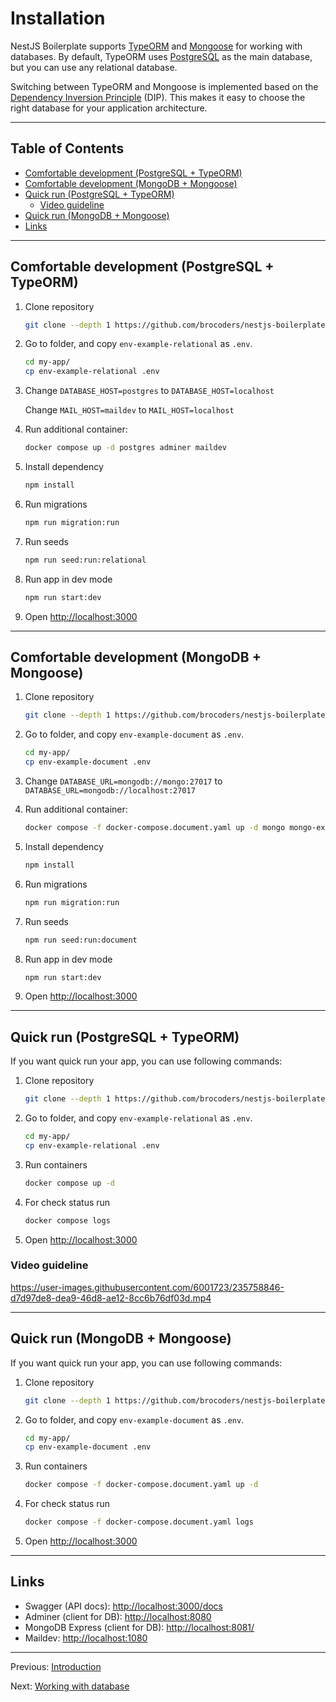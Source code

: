 # Installation

NestJS Boilerplate supports [TypeORM](https://www.npmjs.com/package/typeorm) and [Mongoose](https://www.npmjs.com/package/mongoose) for working with databases. By default, TypeORM uses [PostgreSQL](https://www.postgresql.org/) as the main database, but you can use any relational database.

Switching between TypeORM and Mongoose is implemented based on the [Dependency Inversion Principle](https://trilon.io/blog/dependency-inversion-principle) (DIP). This makes it easy to choose the right database for your application architecture.

---

## Table of Contents <!-- omit in toc -->

- [Comfortable development (PostgreSQL + TypeORM)](#comfortable-development-postgresql--typeorm)
- [Comfortable development (MongoDB + Mongoose)](#comfortable-development-mongodb--mongoose)
- [Quick run (PostgreSQL + TypeORM)](#quick-run-postgresql--typeorm)
  - [Video guideline](#video-guideline)
- [Quick run (MongoDB + Mongoose)](#quick-run-mongodb--mongoose)
- [Links](#links)

---

## Comfortable development (PostgreSQL + TypeORM)

1. Clone repository

   ```bash
   git clone --depth 1 https://github.com/brocoders/nestjs-boilerplate.git my-app
   ```

1. Go to folder, and copy `env-example-relational` as `.env`.

   ```bash
   cd my-app/
   cp env-example-relational .env
   ```

1. Change `DATABASE_HOST=postgres` to `DATABASE_HOST=localhost`

   Change `MAIL_HOST=maildev` to `MAIL_HOST=localhost`

1. Run additional container:

   ```bash
   docker compose up -d postgres adminer maildev
   ```

1. Install dependency

   ```bash
   npm install
   ```

1. Run migrations

   ```bash
   npm run migration:run
   ```

1. Run seeds

   ```bash
   npm run seed:run:relational
   ```

1. Run app in dev mode

   ```bash
   npm run start:dev
   ```

1. Open <http://localhost:3000>

---

## Comfortable development (MongoDB + Mongoose)

1. Clone repository

   ```bash
   git clone --depth 1 https://github.com/brocoders/nestjs-boilerplate.git my-app
   ```

1. Go to folder, and copy `env-example-document` as `.env`.

   ```bash
   cd my-app/
   cp env-example-document .env
   ```

1. Change `DATABASE_URL=mongodb://mongo:27017` to `DATABASE_URL=mongodb://localhost:27017`

1. Run additional container:

   ```bash
   docker compose -f docker-compose.document.yaml up -d mongo mongo-express maildev
   ```

1. Install dependency

   ```bash
   npm install
   ```

1. Run migrations

   ```bash
   npm run migration:run
   ```

1. Run seeds

   ```bash
   npm run seed:run:document
   ```

1. Run app in dev mode

   ```bash
   npm run start:dev
   ```

1. Open <http://localhost:3000>

---

## Quick run (PostgreSQL + TypeORM)

If you want quick run your app, you can use following commands:

1. Clone repository

   ```bash
   git clone --depth 1 https://github.com/brocoders/nestjs-boilerplate.git my-app
   ```

1. Go to folder, and copy `env-example-relational` as `.env`.

   ```bash
   cd my-app/
   cp env-example-relational .env
   ```

1. Run containers

   ```bash
   docker compose up -d
   ```

1. For check status run

   ```bash
   docker compose logs
   ```

1. Open <http://localhost:3000>

### Video guideline

<https://user-images.githubusercontent.com/6001723/235758846-d7d97de8-dea9-46d8-ae12-8cc6b76df03d.mp4>

---

## Quick run (MongoDB + Mongoose)

If you want quick run your app, you can use following commands:

1. Clone repository

   ```bash
   git clone --depth 1 https://github.com/brocoders/nestjs-boilerplate.git my-app
   ```

1. Go to folder, and copy `env-example-document` as `.env`.

   ```bash
   cd my-app/
   cp env-example-document .env
   ```

1. Run containers

   ```bash
   docker compose -f docker-compose.document.yaml up -d
   ```

1. For check status run

   ```bash
   docker compose -f docker-compose.document.yaml logs
   ```

1. Open <http://localhost:3000>

---

## Links

- Swagger (API docs): <http://localhost:3000/docs>
- Adminer (client for DB): <http://localhost:8080>
- MongoDB Express (client for DB): <http://localhost:8081/>
- Maildev: <http://localhost:1080>

---

Previous: [Introduction](introduction.md)

Next: [Working with database](database.md)
